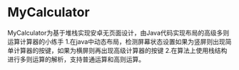 # MyCalculator
MyCalculator为基于堆栈实现安卓无页面设计，由Java代码实现布局的高级多则运算计算器的小练手
1.在java中动态布局，检测屏幕状态设置如果为竖屏则出现简单计算器的按键，如果为横屏则再出现高级计算器的按键
2.在算法上使用栈结构进行多则运算的解析，支持普通运算和高则运算。